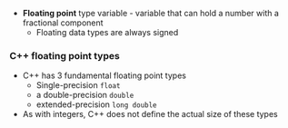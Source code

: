 - **Floating point** type variable - variable that can hold a number with a fractional component
	- Floating data types are always signed
### C++ floating point types
- C++ has 3 fundamental floating point types
	- Single-precision `float`
	- a double-precision `double`
	- extended-precision `long double`
- As with integers, C++ does not define the actual size of these types
